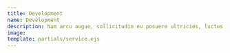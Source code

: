```yaml
---
title: Development
name: Development
description: Nam arcu augue, sollicitudin eu posuere ultricies, luctus a quam. Mauris eget interdum tellus. Vestibulum efficitur dapibus justo a porta. Phasellus imperdiet vel arcu a posuere. In euismod tincidunt hendrerit. Aliquam hendrerit nibh sem, ac tincidunt nisl fringilla ut. Vestibulum vestibulum mi id mi vulputate lobortis. Proin cursus arcu vel eros rutrum, a pretium nibh scelerisque. Cras id purus aliquam, fermentum nisi molestie, vestibulum leo. Quisque pellentesque justo mi, a faucibus neque facilisis a. In eu maximus tortor. Sed ac rhoncus mauris. Vivamus quis nunc enim. Nullam lobortis velit odio, a cursus augue vehicula ac.
image:
template: partials/service.ejs
---
```

